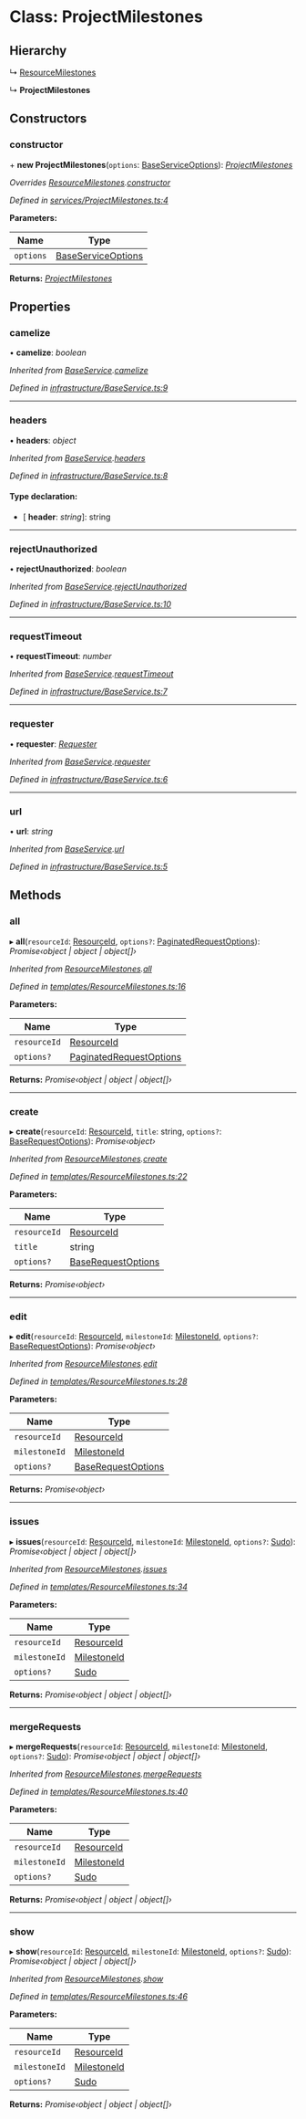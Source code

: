 # Class: ProjectMilestones

## Hierarchy

  ↳ [ResourceMilestones](_templates_resourcemilestones_.resourcemilestones.md)

  ↳ **ProjectMilestones**

## Constructors

###  constructor

\+ **new ProjectMilestones**(`options`: [BaseServiceOptions](../interfaces/_infrastructure_index_.baseserviceoptions.md)): *[ProjectMilestones](_services_projectmilestones_.projectmilestones.md)*

*Overrides [ResourceMilestones](_templates_resourcemilestones_.resourcemilestones.md).[constructor](_templates_resourcemilestones_.resourcemilestones.md#constructor)*

*Defined in [services/ProjectMilestones.ts:4](https://github.com/arsdehnel/node-gitlab/blob/c2ee9bb/src/services/ProjectMilestones.ts#L4)*

**Parameters:**

Name | Type |
------ | ------ |
`options` | [BaseServiceOptions](../interfaces/_infrastructure_index_.baseserviceoptions.md) |

**Returns:** *[ProjectMilestones](_services_projectmilestones_.projectmilestones.md)*

## Properties

###  camelize

• **camelize**: *boolean*

*Inherited from [BaseService](_infrastructure_baseservice_.baseservice.md).[camelize](_infrastructure_baseservice_.baseservice.md#camelize)*

*Defined in [infrastructure/BaseService.ts:9](https://github.com/arsdehnel/node-gitlab/blob/c2ee9bb/src/infrastructure/BaseService.ts#L9)*

___

###  headers

• **headers**: *object*

*Inherited from [BaseService](_infrastructure_baseservice_.baseservice.md).[headers](_infrastructure_baseservice_.baseservice.md#headers)*

*Defined in [infrastructure/BaseService.ts:8](https://github.com/arsdehnel/node-gitlab/blob/c2ee9bb/src/infrastructure/BaseService.ts#L8)*

#### Type declaration:

* \[ **header**: *string*\]: string

___

###  rejectUnauthorized

• **rejectUnauthorized**: *boolean*

*Inherited from [BaseService](_infrastructure_baseservice_.baseservice.md).[rejectUnauthorized](_infrastructure_baseservice_.baseservice.md#rejectunauthorized)*

*Defined in [infrastructure/BaseService.ts:10](https://github.com/arsdehnel/node-gitlab/blob/c2ee9bb/src/infrastructure/BaseService.ts#L10)*

___

###  requestTimeout

• **requestTimeout**: *number*

*Inherited from [BaseService](_infrastructure_baseservice_.baseservice.md).[requestTimeout](_infrastructure_baseservice_.baseservice.md#requesttimeout)*

*Defined in [infrastructure/BaseService.ts:7](https://github.com/arsdehnel/node-gitlab/blob/c2ee9bb/src/infrastructure/BaseService.ts#L7)*

___

###  requester

• **requester**: *[Requester](../interfaces/_infrastructure_index_.requester.md)*

*Inherited from [BaseService](_infrastructure_baseservice_.baseservice.md).[requester](_infrastructure_baseservice_.baseservice.md#requester)*

*Defined in [infrastructure/BaseService.ts:6](https://github.com/arsdehnel/node-gitlab/blob/c2ee9bb/src/infrastructure/BaseService.ts#L6)*

___

###  url

• **url**: *string*

*Inherited from [BaseService](_infrastructure_baseservice_.baseservice.md).[url](_infrastructure_baseservice_.baseservice.md#url)*

*Defined in [infrastructure/BaseService.ts:5](https://github.com/arsdehnel/node-gitlab/blob/c2ee9bb/src/infrastructure/BaseService.ts#L5)*

## Methods

###  all

▸ **all**(`resourceId`: [ResourceId](../modules/_services_index_.md#resourceid), `options?`: [PaginatedRequestOptions](../interfaces/_infrastructure_index_.paginatedrequestoptions.md)): *Promise‹object | object | object[]›*

*Inherited from [ResourceMilestones](_templates_resourcemilestones_.resourcemilestones.md).[all](_templates_resourcemilestones_.resourcemilestones.md#all)*

*Defined in [templates/ResourceMilestones.ts:16](https://github.com/arsdehnel/node-gitlab/blob/c2ee9bb/src/templates/ResourceMilestones.ts#L16)*

**Parameters:**

Name | Type |
------ | ------ |
`resourceId` | [ResourceId](../modules/_services_index_.md#resourceid) |
`options?` | [PaginatedRequestOptions](../interfaces/_infrastructure_index_.paginatedrequestoptions.md) |

**Returns:** *Promise‹object | object | object[]›*

___

###  create

▸ **create**(`resourceId`: [ResourceId](../modules/_services_index_.md#resourceid), `title`: string, `options?`: [BaseRequestOptions](../interfaces/_infrastructure_index_.baserequestoptions.md)): *Promise‹object›*

*Inherited from [ResourceMilestones](_templates_resourcemilestones_.resourcemilestones.md).[create](_templates_resourcemilestones_.resourcemilestones.md#create)*

*Defined in [templates/ResourceMilestones.ts:22](https://github.com/arsdehnel/node-gitlab/blob/c2ee9bb/src/templates/ResourceMilestones.ts#L22)*

**Parameters:**

Name | Type |
------ | ------ |
`resourceId` | [ResourceId](../modules/_services_index_.md#resourceid) |
`title` | string |
`options?` | [BaseRequestOptions](../interfaces/_infrastructure_index_.baserequestoptions.md) |

**Returns:** *Promise‹object›*

___

###  edit

▸ **edit**(`resourceId`: [ResourceId](../modules/_services_index_.md#resourceid), `milestoneId`: [MilestoneId](../modules/_services_index_.md#milestoneid), `options?`: [BaseRequestOptions](../interfaces/_infrastructure_index_.baserequestoptions.md)): *Promise‹object›*

*Inherited from [ResourceMilestones](_templates_resourcemilestones_.resourcemilestones.md).[edit](_templates_resourcemilestones_.resourcemilestones.md#edit)*

*Defined in [templates/ResourceMilestones.ts:28](https://github.com/arsdehnel/node-gitlab/blob/c2ee9bb/src/templates/ResourceMilestones.ts#L28)*

**Parameters:**

Name | Type |
------ | ------ |
`resourceId` | [ResourceId](../modules/_services_index_.md#resourceid) |
`milestoneId` | [MilestoneId](../modules/_services_index_.md#milestoneid) |
`options?` | [BaseRequestOptions](../interfaces/_infrastructure_index_.baserequestoptions.md) |

**Returns:** *Promise‹object›*

___

###  issues

▸ **issues**(`resourceId`: [ResourceId](../modules/_services_index_.md#resourceid), `milestoneId`: [MilestoneId](../modules/_services_index_.md#milestoneid), `options?`: [Sudo](../interfaces/_infrastructure_index_.sudo.md)): *Promise‹object | object | object[]›*

*Inherited from [ResourceMilestones](_templates_resourcemilestones_.resourcemilestones.md).[issues](_templates_resourcemilestones_.resourcemilestones.md#issues)*

*Defined in [templates/ResourceMilestones.ts:34](https://github.com/arsdehnel/node-gitlab/blob/c2ee9bb/src/templates/ResourceMilestones.ts#L34)*

**Parameters:**

Name | Type |
------ | ------ |
`resourceId` | [ResourceId](../modules/_services_index_.md#resourceid) |
`milestoneId` | [MilestoneId](../modules/_services_index_.md#milestoneid) |
`options?` | [Sudo](../interfaces/_infrastructure_index_.sudo.md) |

**Returns:** *Promise‹object | object | object[]›*

___

###  mergeRequests

▸ **mergeRequests**(`resourceId`: [ResourceId](../modules/_services_index_.md#resourceid), `milestoneId`: [MilestoneId](../modules/_services_index_.md#milestoneid), `options?`: [Sudo](../interfaces/_infrastructure_index_.sudo.md)): *Promise‹object | object | object[]›*

*Inherited from [ResourceMilestones](_templates_resourcemilestones_.resourcemilestones.md).[mergeRequests](_templates_resourcemilestones_.resourcemilestones.md#mergerequests)*

*Defined in [templates/ResourceMilestones.ts:40](https://github.com/arsdehnel/node-gitlab/blob/c2ee9bb/src/templates/ResourceMilestones.ts#L40)*

**Parameters:**

Name | Type |
------ | ------ |
`resourceId` | [ResourceId](../modules/_services_index_.md#resourceid) |
`milestoneId` | [MilestoneId](../modules/_services_index_.md#milestoneid) |
`options?` | [Sudo](../interfaces/_infrastructure_index_.sudo.md) |

**Returns:** *Promise‹object | object | object[]›*

___

###  show

▸ **show**(`resourceId`: [ResourceId](../modules/_services_index_.md#resourceid), `milestoneId`: [MilestoneId](../modules/_services_index_.md#milestoneid), `options?`: [Sudo](../interfaces/_infrastructure_index_.sudo.md)): *Promise‹object | object | object[]›*

*Inherited from [ResourceMilestones](_templates_resourcemilestones_.resourcemilestones.md).[show](_templates_resourcemilestones_.resourcemilestones.md#show)*

*Defined in [templates/ResourceMilestones.ts:46](https://github.com/arsdehnel/node-gitlab/blob/c2ee9bb/src/templates/ResourceMilestones.ts#L46)*

**Parameters:**

Name | Type |
------ | ------ |
`resourceId` | [ResourceId](../modules/_services_index_.md#resourceid) |
`milestoneId` | [MilestoneId](../modules/_services_index_.md#milestoneid) |
`options?` | [Sudo](../interfaces/_infrastructure_index_.sudo.md) |

**Returns:** *Promise‹object | object | object[]›*
